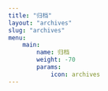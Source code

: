 ```yaml
---
title: "归档"
layout: "archives"
slug: "archives"
menu:
    main:
        name: 归档
        weight: -70
        params: 
            icon: archives
---
```

